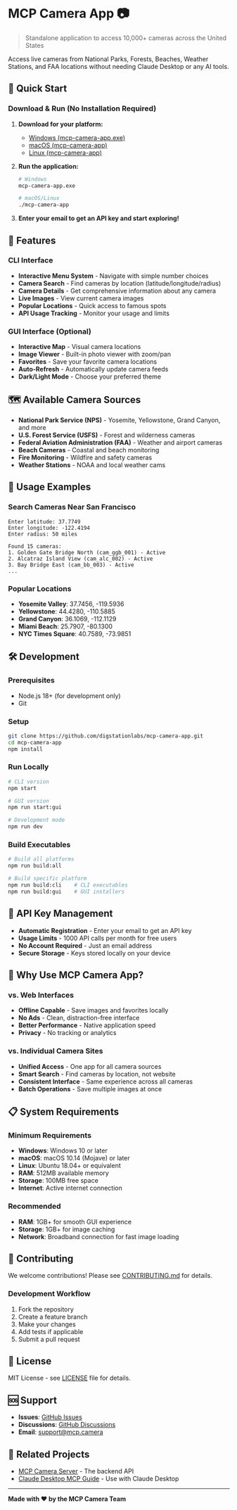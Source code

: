 # MCP Camera App 📷

> Standalone application to access 10,000+ cameras across the United States

Access live cameras from National Parks, Forests, Beaches, Weather Stations, and FAA locations without needing Claude Desktop or any AI tools.

## 🚀 Quick Start

### Download & Run (No Installation Required)

1. **Download for your platform:**
   - [Windows (mcp-camera-app.exe)](https://github.com/digstationlabs/mcp-camera-app/releases)
   - [macOS (mcp-camera-app)](https://github.com/digstationlabs/mcp-camera-app/releases)
   - [Linux (mcp-camera-app)](https://github.com/digstationlabs/mcp-camera-app/releases)

2. **Run the application:**
   ```bash
   # Windows
   mcp-camera-app.exe
   
   # macOS/Linux
   ./mcp-camera-app
   ```

3. **Enter your email to get an API key and start exploring!**

## 🎯 Features

### CLI Interface
- **Interactive Menu System** - Navigate with simple number choices
- **Camera Search** - Find cameras by location (latitude/longitude/radius)
- **Camera Details** - Get comprehensive information about any camera
- **Live Images** - View current camera images
- **Popular Locations** - Quick access to famous spots
- **API Usage Tracking** - Monitor your usage and limits

### GUI Interface (Optional)
- **Interactive Map** - Visual camera locations
- **Image Viewer** - Built-in photo viewer with zoom/pan
- **Favorites** - Save your favorite camera locations
- **Auto-Refresh** - Automatically update camera feeds
- **Dark/Light Mode** - Choose your preferred theme

## 🗺️ Available Camera Sources

- **National Park Service (NPS)** - Yosemite, Yellowstone, Grand Canyon, and more
- **U.S. Forest Service (USFS)** - Forest and wilderness cameras
- **Federal Aviation Administration (FAA)** - Weather and airport cameras
- **Beach Cameras** - Coastal and beach monitoring
- **Fire Monitoring** - Wildfire and safety cameras
- **Weather Stations** - NOAA and local weather cams

## 📱 Usage Examples

### Search Cameras Near San Francisco
```
Enter latitude: 37.7749
Enter longitude: -122.4194  
Enter radius: 50 miles

Found 15 cameras:
1. Golden Gate Bridge North (cam_ggb_001) - Active
2. Alcatraz Island View (cam_alc_002) - Active
3. Bay Bridge East (cam_bb_003) - Active
...
```

### Popular Locations
- **Yosemite Valley**: 37.7456, -119.5936
- **Yellowstone**: 44.4280, -110.5885
- **Grand Canyon**: 36.1069, -112.1129
- **Miami Beach**: 25.7907, -80.1300
- **NYC Times Square**: 40.7589, -73.9851

## 🛠️ Development

### Prerequisites
- Node.js 18+ (for development only)
- Git

### Setup
```bash
git clone https://github.com/digstationlabs/mcp-camera-app.git
cd mcp-camera-app
npm install
```

### Run Locally
```bash
# CLI version
npm start

# GUI version  
npm run start:gui

# Development mode
npm run dev
```

### Build Executables
```bash
# Build all platforms
npm run build:all

# Build specific platform
npm run build:cli    # CLI executables
npm run build:gui    # GUI installers
```

## 🔑 API Key Management

- **Automatic Registration** - Enter your email to get an API key
- **Usage Limits** - 1000 API calls per month for free users
- **No Account Required** - Just an email address
- **Secure Storage** - Keys stored locally on your device

## 🌟 Why Use MCP Camera App?

### vs. Web Interfaces
- **Offline Capable** - Save images and favorites locally
- **No Ads** - Clean, distraction-free interface
- **Better Performance** - Native application speed
- **Privacy** - No tracking or analytics

### vs. Individual Camera Sites
- **Unified Access** - One app for all camera sources
- **Smart Search** - Find cameras by location, not website
- **Consistent Interface** - Same experience across all cameras
- **Batch Operations** - Save multiple images at once

## 📋 System Requirements

### Minimum Requirements
- **Windows**: Windows 10 or later
- **macOS**: macOS 10.14 (Mojave) or later  
- **Linux**: Ubuntu 18.04+ or equivalent
- **RAM**: 512MB available memory
- **Storage**: 100MB free space
- **Internet**: Active internet connection

### Recommended
- **RAM**: 1GB+ for smooth GUI experience
- **Storage**: 1GB+ for image caching
- **Network**: Broadband connection for fast image loading

## 🤝 Contributing

We welcome contributions! Please see [CONTRIBUTING.md](CONTRIBUTING.md) for details.

### Development Workflow
1. Fork the repository
2. Create a feature branch
3. Make your changes
4. Add tests if applicable
5. Submit a pull request

## 📄 License

MIT License - see [LICENSE](LICENSE) file for details.

## 🆘 Support

- **Issues**: [GitHub Issues](https://github.com/digstationlabs/mcp-camera-app/issues)
- **Discussions**: [GitHub Discussions](https://github.com/digstationlabs/mcp-camera-app/discussions)
- **Email**: support@mcp.camera

## 🔗 Related Projects

- [MCP Camera Server](https://github.com/digstationlabs/mcp-camera) - The backend API
- [Claude Desktop MCP Guide](https://docs.mcp.camera/claude-desktop) - Use with Claude Desktop

---

**Made with ❤️ by the MCP Camera Team**